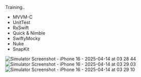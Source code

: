 Training..

- MVVM-C
- UnitTest
- RxSwift
- Quick & Nimble
- SwiftyMocky
- Nuke
- SnapKit

![Simulator Screenshot - iPhone 16 - 2025-04-14 at 03 28 44](https://github.com/user-attachments/assets/81a1576e-1839-4e48-b597-9bff7f95d860)
![Simulator Screenshot - iPhone 16 - 2025-04-14 at 03 29 03](https://github.com/user-attachments/assets/dfc86eda-000c-4625-8d45-3df2e8f53886)
![Simulator Screenshot - iPhone 16 - 2025-04-14 at 03 29 10](https://github.com/user-attachments/assets/9248734c-0bbb-4665-9de1-062caa5eb46d)
